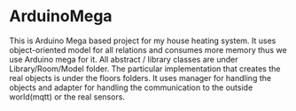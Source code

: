 # ArduinoMega
This is Arduino Mega based project for my house heating system. It uses object-oriented model for all relations and consumes more memory thus we use Arduino mega for it. All abstract / library classes are under Library/Room/Model folder. The particular implementation that creates the real objects is under the floors folders. 
It uses manager for handling the objects and adapter for handling the communication to the outside world(mqtt) or the real sensors.

